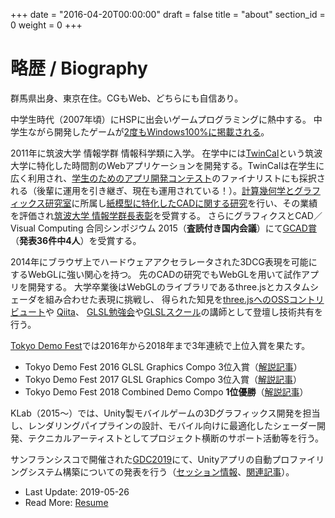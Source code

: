 +++
date = "2016-04-20T00:00:00"
draft = false
title = "about"
section_id = 0
weight = 0
+++

# 略歴 / Biography

群馬県出身、東京在住。CGもWeb、どちらにも自信あり。

中学生時代（2007年頃）にHSPに出会いゲームプログラミングに熱中する。
中学生ながら開発したゲームが[2度もWindows100%に掲載される](/works/#windows-games)。

2011年に筑波大学 情報学群 情報科学類に入学。
在学中には[TwinCal](http://gam0022.net/app/twincal/)という筑波大学に特化した時間割のWebアプリケーションを開発する。TwinCalは在学生に広く利用され、[学生のためのアプリ開発コンテスト](http://acaric-valuator.com/event/studentappcontest2013/)のファイナリストにも採択される（後輩に運用を引き継ぎ、現在も運用されている！）。[計算幾何学とグラフィックス研究室](http://www.cgg.cs.tsukuba.ac.jp/)に所属し[紙模型に特化したCADに関する研究](/works/#research)を行い、その業績を評価され[筑波大学 情報学群長表彰](https://twitter.com/gam0022/status/580638093226692608)を受賞する。
さらにグラフィクスとCAD／Visual Computing 合同シンポジウム 2015（**査読付き国内会議**）にて[GCAD賞](http://cgvi.jp/gcad/%CD%A5%BD%A8%B8%A6%B5%E6%C8%AF%C9%BD%BE%DE.html#qd40ba36)（**発表36件中4人**）を受賞する。

2014年にブラウザ上でハードウェアアクセラレータされた3DCG表現を可能にするWebGLに強い関心を持つ。
先のCADの研究でもWebGLを用いて試作アプリを開発する。
大学卒業後はWebGLのライブラリであるthree.jsとカスタムシェーダを組み合わせた表現に挑戦し、
得られた知見を[three.jsへのOSSコントリビュート](https://github.com/mrdoob/three.js/pulls?q=is%3Apr+author%3Agam0022+is%3Aclosed)や
[Qiita](http://qiita.com/gam0022/items/9875480d33e03fe2113c)、
[GLSL勉強会](http://gam0022.net/blog/2016/02/16/glsl-tech/)や[GLSLスクール](https://webgl.souhonzan.org/entry/?v=0703)の講師として登壇し技術共有を行う。

[Tokyo Demo Fest](http://tokyodemofest.jp)では2016年から2018年まで3年連続で上位入賞を果たす。

- Tokyo Demo Fest 2016 GLSL Graphics Compo 3位入賞（[解説記事](/blog/2016/02/24/tokyo-demo-fest/)）
- Tokyo Demo Fest 2017 GLSL Graphics Compo 3位入賞（[解説記事](/blog/2017/02/24/tdf2017/)）
- Tokyo Demo Fest 2018 Combined Demo Compo **1位優勝**（[解説記事](/blog/2018/12/12/tdf2018/)）

KLab（2015～）では、Unity製モバイルゲームの3Dグラフィックス開発を担当し、レンダリングパイプラインの設計、モバイル向けに最適化したシェーダー開発、テクニカルアーティストとしてプロジェクト横断のサポート活動等を行う。

サンフランシスコで開催された[GDC2019](https://www.gdconf.com/)にて、Unityアプリの自動プロファイリングシステム構築についての発表を行う（[セッション情報](https://schedule.gdconf.com/session/real-world-techniques-and-best-practices-for-optimizing-android-games-presented-by-google-inc/865328)、[関連記事](https://gam0022.net/blog/2019/03/28/gdc2019/)）。

- Last Update: 2019-05-26
- Read More: [Resume](/resume)
